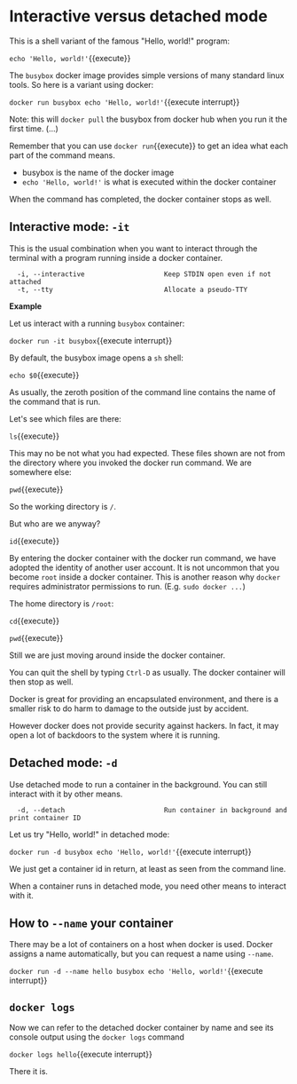 # Interactive versus detached mode

This is a shell variant of the famous "Hello, world!" program:

`echo 'Hello, world!'`{{execute}}

The `busybox` docker image provides simple versions of many standard linux tools. So here is a variant using docker:

`docker run busybox echo 'Hello, world!'`{{execute interrupt}}

Note: this will `docker pull` the busybox from docker hub when you run it the first time. (...)

Remember that you can use `docker run`{{execute}} to get an idea what each part of the command means.

* busybox is the name of the docker image
* `echo 'Hello, world!'` is what is executed within the docker container

When the command has completed, the docker container stops as well.

## Interactive mode: `-it`

This is the usual combination when you want to interact through the terminal with a program running inside a docker
container.

```shell
  -i, --interactive                    Keep STDIN open even if not attached
  -t, --tty                            Allocate a pseudo-TTY
```

**Example**

Let us interact with a running `busybox` container:

`docker run -it busybox`{{execute interrupt}}

By default, the busybox image opens a `sh` shell:

`echo $0`{{execute}}

As usually, the zeroth position of the command line contains the name of the command that is run.

Let's see which files are there:

`ls`{{execute}}

This may no be not what you had expected. These files shown are not from the directory where you invoked the docker run
command. We are somewhere else:

`pwd`{{execute}}

So the working directory is `/`.

But who are we anyway?

`id`{{execute}}

By entering the docker container with the docker run command, we have adopted the identity of another user account. It
is not uncommon that you become `root` inside a docker container. This is another reason why `docker` requires
administrator permissions to run. (E.g. `sudo docker ...`)

The home directory is `/root`:

`cd`{{execute}}

`pwd`{{execute}}

Still we are just moving around inside the docker container.

You can quit the shell by typing `Ctrl-D` as usually. The docker container will then stop as well.

Docker is great for providing an encapsulated environment, and there is a smaller risk to do harm to damage to the
outside just by accident.

However docker does not provide security against hackers. In fact, it may open a lot of backdoors to the system where it
is running.

## Detached mode: `-d`

Use detached mode to run a container in the background. You can still interact with it by other means.
```shell
  -d, --detach                         Run container in background and print container ID
```
Let us try "Hello, world!" in detached mode:

`docker run -d busybox echo 'Hello, world!'`{{execute interrupt}}

We just get a container id in return, at least as seen from the command line.

When a container runs in detached mode, you need other means to interact with it.

## How to `--name` your container

There may be a lot of containers on a host when docker is used. Docker assigns a name automatically, but you can request a name using `--name`.

`docker run -d --name hello busybox echo 'Hello, world!'`{{execute interrupt}}

## `docker logs`

Now we can refer to the detached docker container by name and see its console output using the `docker logs` command

`docker logs hello`{{execute interrupt}}

There it is.